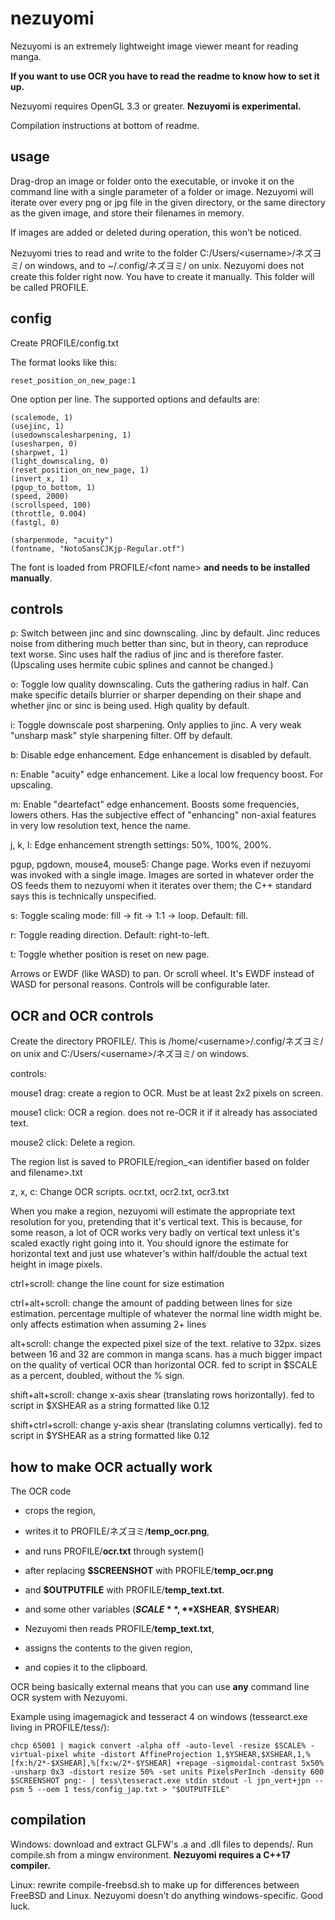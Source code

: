# nezuyomi
Nezuyomi is an extremely lightweight image viewer meant for reading manga.

**If you want to use OCR you have to read the readme to know how to set it up.**

Nezuyomi requires OpenGL 3.3 or greater. **Nezuyomi is experimental.**

Compilation instructions at bottom of readme.

## usage

Drag-drop an image or folder onto the executable, or invoke it on the command line with a single parameter of a folder or image. Nezuyomi will iterate over every png or jpg file in the given directory, or the same directory as the given image, and store their filenames in memory.

If images are added or deleted during operation, this won't be noticed.

Nezuyomi tries to read and write to the folder C:/Users/\<username>/ネズヨミ/ on windows, and to ~/.config/ネズヨミ/ on unix. Nezuyomi does not create this folder right now. You have to create it manually. This folder will be called PROFILE.

## config

Create PROFILE/config.txt

The format looks like this:

    reset_position_on_new_page:1

One option per line. The supported options and defaults are:

    (scalemode, 1)
    (usejinc, 1)
    (usedownscalesharpening, 1)
    (usesharpen, 0)
    (sharpwet, 1)
    (light_downscaling, 0)
    (reset_position_on_new_page, 1)
    (invert_x, 1)
    (pgup_to_bottom, 1)
    (speed, 2000)
    (scrollspeed, 100)
    (throttle, 0.004)
    (fastgl, 0)

    (sharpenmode, "acuity")
    (fontname, "NotoSansCJKjp-Regular.otf")

The font is loaded from PROFILE/\<font name> **and needs to be installed manually**.

## controls

p: Switch between jinc and sinc downscaling. Jinc by default. Jinc reduces noise from dithering much better than sinc, but in theory, can reproduce text worse. Sinc uses half the radius of jinc and is therefore faster. (Upscaling uses hermite cubic splines and cannot be changed.)

o: Toggle low quality downscaling. Cuts the gathering radius in half. Can make specific details blurrier or sharper depending on their shape and whether jinc or sinc is being used. High quality by default.

i: Toggle downscale post sharpening. Only applies to jinc. A very weak "unsharp mask" style sharpening filter. Off by default.

b: Disable edge enhancement. Edge enhancement is disabled by default.

n: Enable "acuity" edge enhancement. Like a local low frequency boost. For upscaling.

m: Enable "deartefact" edge enhancement. Boosts some frequencies, lowers others. Has the subjective effect of "enhancing" non-axial features in very low resolution text, hence the name.

j, k, l: Edge enhancement strength settings: 50%, 100%, 200%.

pgup, pgdown, mouse4, mouse5: Change page. Works even if nezuyomi was invoked with a single image. Images are sorted in whatever order the OS feeds them to nezuyomi when it iterates over them; the C++ standard says this is technically unspecified.

s: Toggle scaling mode: fill -> fit -> 1:1 -> loop. Default: fill.

r: Toggle reading direction. Default: right-to-left.

t: Toggle whether position is reset on new page.

Arrows or EWDF (like WASD) to pan. Or scroll wheel. It's EWDF instead of WASD for personal reasons. Controls will be configurable later.

## OCR and OCR controls

Create the directory PROFILE/. This is /home/\<username>/.config/ネズヨミ/ on unix and C:/Users/\<username>/ネズヨミ/ on windows.

controls:

mouse1 drag: create a region to OCR. Must be at least 2x2 pixels on screen.

mouse1 click: OCR a region. does not re-OCR it if it already has associated text.

mouse2 click: Delete a region.

The region list is saved to PROFILE/region_\<an identifier based on folder and filename>.txt

z, x, c: Change OCR scripts. ocr.txt, ocr2.txt, ocr3.txt

When you make a region, nezuyomi will estimate the appropriate text resolution for you, pretending that it's vertical text. This is because, for some reason, a lot of OCR works very badly on vertical text unless it's scaled exactly right going into it. You should ignore the estimate for horizontal text and just use whatever's within half/double the actual text height in image pixels.

ctrl+scroll: change the line count for size estimation

ctrl+alt+scroll: change the amount of padding between lines for size estimation. percentage multiple of whatever the normal line width might be. only affects estimation when assuming 2+ lines

alt+scroll: change the expected pixel size of the text. relative to 32px. sizes between 16 and 32 are common in manga scans. has a much bigger impact on the quality of vertical OCR than horizontal OCR. fed to script in $SCALE as a percent, doubled, without the % sign.

shift+alt+scroll: change x-axis shear (translating rows horizontally). fed to script in $XSHEAR as a string formatted like 0.12

shift+ctrl+scroll: change y-axis shear (translating columns vertically). fed to script in $YSHEAR as a string formatted like 0.12

## how to make OCR actually work

The OCR code

- crops the region,

- writes it to PROFILE/ネズヨミ/**temp_ocr.png**,

- and runs PROFILE/**ocr.txt** through system()

- after replacing **$SCREENSHOT** with PROFILE/**temp_ocr.png**

- and **$OUTPUTFILE** with PROFILE/**temp_text.txt**.

- and some other variables (**$SCALE**, **$XSHEAR**, **$YSHEAR**)

- Nezuyomi then reads PROFILE/**temp_text.txt**,

- assigns the contents to the given region,

- and copies it to the clipboard.

OCR being basically external means that you can use **any** command line OCR system with Nezuyomi.

Example using imagemagick and tesseract 4 on windows (tessearct.exe living in PROFILE/tess/):

    chcp 65001 | magick convert -alpha off -auto-level -resize $SCALE% -virtual-pixel white -distort AffineProjection 1,$YSHEAR,$XSHEAR,1,%[fx:h/2*-$XSHEAR],%[fx:w/2*-$YSHEAR] +repage -sigmoidal-contrast 5x50% -unsharp 0x3 -distort resize 50% -set units PixelsPerInch -density 600 $SCREENSHOT png:- | tess\tesseract.exe stdin stdout -l jpn_vert+jpn --psm 5 --oem 1 tess/config_jap.txt > "$OUTPUTFILE"

## compilation

Windows: download and extract GLFW's .a and .dll files to depends/. Run compile.sh from a mingw environment. **Nezuyomi requires a C++17 compiler.**

Linux: rewrite compile-freebsd.sh to make up for differences between FreeBSD and Linux. Nezuyomi doesn't do anything windows-specific. Good luck.
